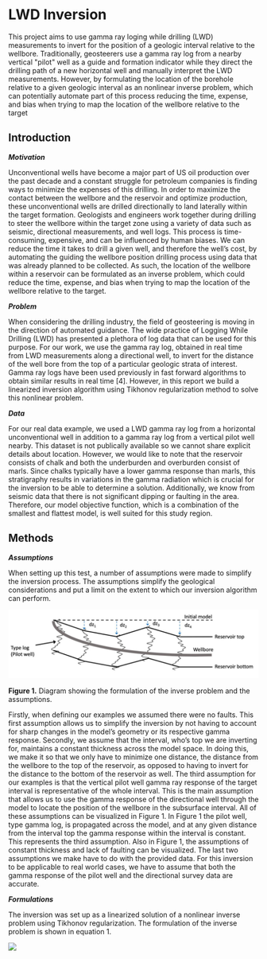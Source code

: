 # LWD Inversion

This project aims to use gamma ray loging while drilling (LWD) measurements to invert for the position of a geologic interval relative to the wellbore. Traditionally, geosteerers use a gamma ray log from a nearby vertical "pilot" well as a guide and formation indicator while they direct the drilling path of a new horizontal well and manually interpret the LWD measurements. However, by formulating the location of the borehole relative to a given geologic interval as an nonlinear inverse problem, which can potentially automate part of this process reducing the time, expense, and bias when trying to map the location of the wellbore relative to the target

## Introduction

***Motivation***

Unconventional wells have become a major part of US oil production over the past
decade and a constant struggle for petroleum companies is finding ways to minimize the
expenses of this drilling. In order to maximize the contact between the wellbore and the reservoir
and optimize production, these unconventional wells are drilled directionally to land laterally
within the target formation. Geologists and engineers work together during drilling to steer the
wellbore within the target zone using a variety of data such as seismic, directional measurements,
and well logs. This process is time-consuming, expensive, and can be influenced by human
biases. We can reduce the time it takes to drill a given well, and therefore the well’s cost, by
automating the guiding the wellbore position drilling process using data that was already planned
to be collected. As such, the location of the wellbore within a reservoir can be formulated
as an inverse problem, which could reduce the time, expense, and bias when trying to map the
location of the wellbore relative to the target.

***Problem***

When considering the drilling industry, the field of geosteering is moving in the direction
of automated guidance. The wide practice of Logging While Drilling (LWD) has presented a
plethora of log data that can be used for this purpose. For our work, we use the gamma ray log,
obtained in real time from LWD measurements along a directional well, to invert for the distance 
of the well bore from the top of a particular geologic strata of interest. Gamma ray logs have
been used previously in fast forward algorithms to obtain similar results in real time [4].
However, in this report we build a linearized inversion algorithm using Tikhonov regularization
method to solve this nonlinear problem.

***Data***

For our real data example, we used a LWD gamma ray log from a horizontal
unconventional well in addition to a gamma ray log from a vertical pilot well nearby. This
dataset is not publically available so we cannot share explicit details about location. However,
we would like to note that the reservoir consists of chalk and both the underburden and
overburden consist of marls. Since chalks typically have a lower gamma response than marls,
this stratigraphy results in variations in the gamma radiation which is crucial for the inversion to
be able to determine a solution. Additionally, we know from seismic data that there is not
significant dipping or faulting in the area. Therefore, our model objective function, which is a
combination of the smallest and flattest model, is well suited for this study region.

## Methods

***Assumptions***

When setting up this test, a number of assumptions were made to simplify the inversion
process. The assumptions simplify the geological considerations and put a limit on the extent to
which our inversion algorithm can perform.

![Image](https://github.com/hhschumann/LWD_inversion/blob/main/Figures/diagram.png)

**Figure 1.** Diagram showing the formulation of the inverse problem and the assumptions.

Firstly, when defining our examples we assumed there were no faults. This first
assumption allows us to simplify the inversion by not having to account for sharp changes in the
model’s geometry or its respective gamma response. Secondly, we assume that the interval,
who’s top we are inverting for, maintains a constant thickness across the model space. In doing
this, we make it so that we only have to minimize one distance, the distance from the wellbore to
the top of the reservoir, as opposed to having to invert for the distance to the bottom of the
reservoir as well. The third assumption for our examples is that the vertical pilot well gamma ray
response of the target interval is representative of the whole interval. This is the main assumption
that allows us to use the gamma response of the directional well through the model to locate the
position of the wellbore in the subsurface interval. All of these assumptions can be visualized in
Figure 1. In Figure 1 the pilot well, type gamma log, is propagated across the model, and at any
given distance from the interval top the gamma response within the interval is constant. This
represents the third assumption. Also in Figure 1, the assumptions of constant thickness and lack
of faulting can be visualized. The last two assumptions we make have to do with the provided
data. For this inversion to be applicable to real world cases, we have to assume that both the
gamma response of the pilot well and the directional survey data are accurate.

***Formulations***

The inversion was set up as a linearized solution of a nonlinear inverse problem using Tikhonov
regularization. The formulation of the inverse problem is shown in equation 1.

<img src="https://render.githubusercontent.com/render/math?math=min \phi = \phi_d -1">




